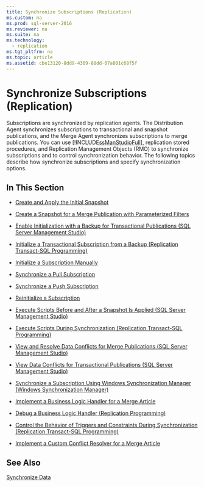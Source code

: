 ```yaml
---
title: Synchronize Subscriptions (Replication)
ms.custom: na
ms.prod: sql-server-2016
ms.reviewer: na
ms.suite: na
ms.technology: 
  - replication
ms.tgt_pltfrm: na
ms.topic: article
ms.assetid: cbe13120-8dd9-4309-88dd-07a801c68f5f
---
```

# Synchronize Subscriptions (Replication)
  Subscriptions are synchronized by replication agents. The Distribution Agent synchronizes subscriptions to transactional and snapshot publications, and the Merge Agent synchronizes subscriptions to merge publications. You can use [!INCLUDE[ssManStudioFull](../../Token\Other/ssManStudioFull_md.md)], replication stored procedures, and Replication Management Objects \(RMO\) to synchronize subscriptions and to control synchronization behavior. The following topics describe how synchronize subscriptions and specify synchronization options.  
  
## In This Section  
  
-   [Create and Apply the Initial Snapshot](../../Topics\TopicNameNotContainA/Create-and-Apply-the-Initial-Snapshot.md)  
  
-   [Create a Snapshot for a Merge Publication with Parameterized Filters](../../Topics\TopicNameContainA/Create-a-Snapshot-for-a-Merge-Publication-with-Parameterized-Filters.md)  
  
-   [Enable Initialization with a Backup for Transactional Publications &#40;SQL Server Management Studio&#41;](../Topic/Enable%20Initialization%20with%20a%20Backup%20for%20Transactional%20Publications%20\(SQL%20Server%20Management%20Studio\).md)  
  
-   [Initialize a Transactional Subscription from a Backup &#40;Replication Transact-SQL Programming&#41;](../Topic/Initialize%20a%20Transactional%20Subscription%20from%20a%20Backup%20\(Replication%20Transact-SQL%20Programming\).md)  
  
-   [Initialize a Subscription Manually](../../Topics\TopicNameContainA/Initialize-a-Subscription-Manually.md)  
  
-   [Synchronize a Pull Subscription](../../Topics\TopicNameContainA/Synchronize-a-Pull-Subscription.md)  
  
-   [Synchronize a Push Subscription](../../Topics\TopicNameContainA/Synchronize-a-Push-Subscription.md)  
  
-   [Reinitialize a Subscription](../../Topics\TopicNameContainA/Reinitialize-a-Subscription.md)  
  
-   [Execute Scripts Before and After a Snapshot Is Applied &#40;SQL Server Management Studio&#41;](../Topic/Execute%20Scripts%20Before%20and%20After%20a%20Snapshot%20Is%20Applied%20\(SQL%20Server%20Management%20Studio\).md)  
  
-   [Execute Scripts During Synchronization &#40;Replication Transact-SQL Programming&#41;](../Topic/Execute%20Scripts%20During%20Synchronization%20\(Replication%20Transact-SQL%20Programming\).md)  
  
-   [View and Resolve Data Conflicts for Merge Publications &#40;SQL Server Management Studio&#41;](../Topic/View%20and%20Resolve%20Data%20Conflicts%20for%20Merge%20Publications%20\(SQL%20Server%20Management%20Studio\).md)  
  
-   [View Data Conflicts for Transactional Publications &#40;SQL Server Management Studio&#41;](../Topic/View%20Data%20Conflicts%20for%20Transactional%20Publications%20\(SQL%20Server%20Management%20Studio\).md)  
  
-   [Synchronize a Subscription Using Windows Synchronization Manager &#40;Windows Synchronization Manager&#41;](../Topic/Synchronize%20a%20Subscription%20Using%20Windows%20Synchronization%20Manager%20\(Windows%20Synchronization%20Manager\).md)  
  
-   [Implement a Business Logic Handler for a Merge Article](../../Topics\TopicNameContainA/Implement-a-Business-Logic-Handler-for-a-Merge-Article.md)  
  
-   [Debug a Business Logic Handler &#40;Replication Programming&#41;](../Topic/Debug%20a%20Business%20Logic%20Handler%20\(Replication%20Programming\).md)  
  
-   [Control the Behavior of Triggers and Constraints During Synchronization &#40;Replication Transact-SQL Programming&#41;](../Topic/Control%20the%20Behavior%20of%20Triggers%20and%20Constraints%20During%20Synchronization%20\(Replication%20Transact-SQL%20Programming\).md)  
  
-   [Implement a Custom Conflict Resolver for a Merge Article](../../Topics\TopicNameContainA/Implement-a-Custom-Conflict-Resolver-for-a-Merge-Article.md)  
  
## See Also  
 [Synchronize Data](../../Topics\TopicNameNotContainA/Synchronize-Data.md)  
  
  